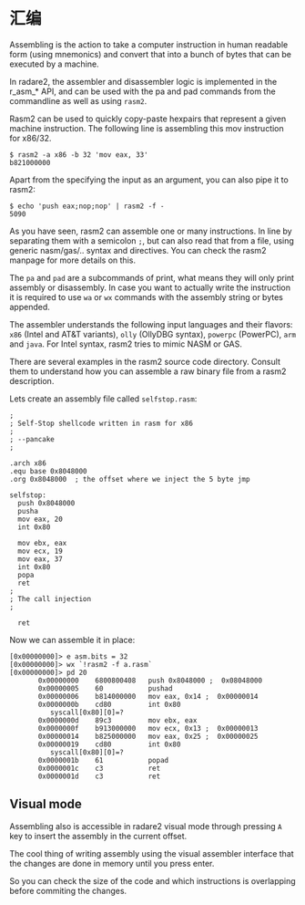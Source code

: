 # 汇编

Assembling is the action to take a computer instruction in human readable form \(using mnemonics\) and convert that into a bunch of bytes that can be executed by a machine.

In radare2, the assembler and disassembler logic is implemented in the r_asm_\* API, and can be used with the pa and pad commands from the commandline as well as using `rasm2`.

Rasm2 can be used to quickly copy-paste hexpairs that represent a given machine instruction. The following line is assembling this mov instruction for x86/32.

```text
$ rasm2 -a x86 -b 32 'mov eax, 33'
b821000000
```

Apart from the specifying the input as an argument, you can also pipe it to rasm2:

```text
$ echo 'push eax;nop;nop' | rasm2 -f -
5090
```

As you have seen, rasm2 can assemble one or many instructions. In line by separating them with a semicolon `;`, but can also read that from a file, using generic nasm/gas/.. syntax and directives. You can check the rasm2 manpage for more details on this.

The `pa` and `pad` are a subcommands of print, what means they will only print assembly or disassembly. In case you want to actually write the instruction it is required to use `wa` or `wx` commands with the assembly string or bytes appended.

The assembler understands the following input languages and their flavors: `x86` \(Intel and AT&T variants\), `olly` \(OllyDBG syntax\), `powerpc` \(PowerPC\), `arm` and `java`. For Intel syntax, rasm2 tries to mimic NASM or GAS.

There are several examples in the rasm2 source code directory. Consult them to understand how you can assemble a raw binary file from a rasm2 description.

Lets create an assembly file called `selfstop.rasm`:

```text
;
; Self-Stop shellcode written in rasm for x86
;
; --pancake
;

.arch x86
.equ base 0x8048000
.org 0x8048000  ; the offset where we inject the 5 byte jmp

selfstop:
  push 0x8048000
  pusha
  mov eax, 20
  int 0x80

  mov ebx, eax
  mov ecx, 19
  mov eax, 37
  int 0x80
  popa
  ret
;
; The call injection
;

  ret
```

Now we can assemble it in place:

```text
[0x00000000]> e asm.bits = 32
[0x00000000]> wx `!rasm2 -f a.rasm`
[0x00000000]> pd 20
       0x00000000    6800800408   push 0x8048000 ;  0x08048000
       0x00000005    60           pushad
       0x00000006    b814000000   mov eax, 0x14 ;  0x00000014
       0x0000000b    cd80         int 0x80
          syscall[0x80][0]=?
       0x0000000d    89c3         mov ebx, eax
       0x0000000f    b913000000   mov ecx, 0x13 ;  0x00000013
       0x00000014    b825000000   mov eax, 0x25 ;  0x00000025
       0x00000019    cd80         int 0x80
          syscall[0x80][0]=?
       0x0000001b    61           popad
       0x0000001c    c3           ret
       0x0000001d    c3           ret
```

## Visual mode

Assembling also is accessible in radare2 visual mode through pressing `A` key to insert the assembly in the current offset.

The cool thing of writing assembly using the visual assembler interface that the changes are done in memory until you press enter.

So you can check the size of the code and which instructions is overlapping before commiting the changes.

